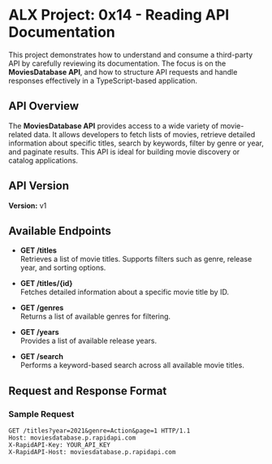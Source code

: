 # ALX Project: 0x14 - Reading API Documentation

This project demonstrates how to understand and consume a third-party API by carefully reviewing its documentation. The focus is on the **MoviesDatabase API**, and how to structure API requests and handle responses effectively in a TypeScript-based application.

## API Overview

The **MoviesDatabase API** provides access to a wide variety of movie-related data. It allows developers to fetch lists of movies, retrieve detailed information about specific titles, search by keywords, filter by genre or year, and paginate results. This API is ideal for building movie discovery or catalog applications.

## API Version

**Version:** v1

## Available Endpoints

- **GET /titles**  
  Retrieves a list of movie titles. Supports filters such as genre, release year, and sorting options.

- **GET /titles/{id}**  
  Fetches detailed information about a specific movie title by ID.

- **GET /genres**  
  Returns a list of available genres for filtering.

- **GET /years**  
  Provides a list of available release years.

- **GET /search**  
  Performs a keyword-based search across all available movie titles.

## Request and Response Format

### Sample Request

```http
GET /titles?year=2021&genre=Action&page=1 HTTP/1.1
Host: moviesdatabase.p.rapidapi.com
X-RapidAPI-Key: YOUR_API_KEY
X-RapidAPI-Host: moviesdatabase.p.rapidapi.com
